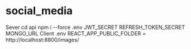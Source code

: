 # social_media

Sever
cd api
npm i --force
.env
JWT_SECRET
REFRESH_TOKEN_SECRET
MONGO_URL
Client
.env
REACT_APP_PUBLIC_FOLDER = http://localhost:8800/images/

